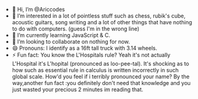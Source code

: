 - 👋 Hi, I’m @Ariccodes
- 👀 I’m interested in a lot of pointless stuff such as chess, rubik's cube, acoustic guitars, song writing and a lot of other things that have nothing to do with computers. (guess I'm in the wrong line) 
- 🌱 I’m currently learning JavaScript & C. 
- 💞️ I’m looking to collaborate on nothing for now.
- 😄 Pronouns: I identify as a 16ft tall truck with 3.14 wheels.
- ⚡ Fun fact: You know the L'Hospitals rule? Yeah it's not actually L'Hospital it's L'hopital (pronounced as loo-pee-tal). It's shocking as to how such as essential rule in calculus is written incorrectly in such global scale. How'd you feel if i terribly pronounced your name? By the way,another fun fact :you definitely don't need that knowledge and you just wasted your precious 2 minutes im reading that. 

<!---
Ariccodes/Ariccodes is a ✨ special ✨ repository because its `README.md` (this file) appears on your GitHub profile.
You can click the Preview link to take a look at your changes.
--->

